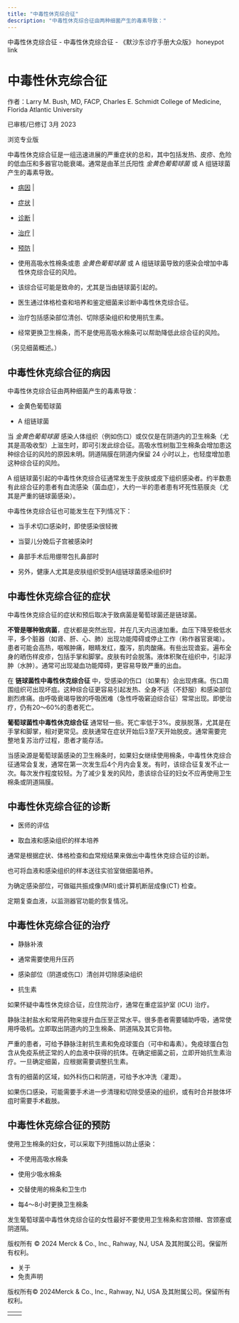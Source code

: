 ```yaml
---
title: "中毒性休克综合征"
description: "中毒性休克综合征由两种细菌产生的毒素导致："
---
```


﻿中毒性休克综合征 \- 中毒性休克综合征 \- 《默沙东诊疗手册大众版》 honeypot link

# 中毒性休克综合征

作者：Larry M. Bush, MD, FACP, Charles E. Schmidt College of Medicine, Florida Atlantic
University

已审核/已修订 3月 2023

浏览专业版

中毒性休克综合征是一组迅速进展的严重症状的总和，其中包括发热、皮疹、危险的低血压和多器官功能衰竭。通常是由革兰氏阳性 _金黄色葡萄球菌_ 或 A 组链球菌产生的毒素导致。

- [病因](#病因_v38708798_zh) \|
- [症状](#症状_v38708823_zh) \|
- [诊断](#诊断_v38708831_zh) \|
- [治疗](#治疗_v38708856_zh) \|
- [预防](#预防_v38708842_zh) \|

- 使用高吸水性棉条或患 _金黄色葡萄球菌_ 或 A 组链球菌导致的感染会增加中毒性休克综合征的风险。

- 该综合征可能是致命的，尤其是当由链球菌引起的。

- 医生通过体格检查和培养和鉴定细菌来诊断中毒性休克综合征。

- 治疗包括感染部位清创、切除感染组织和使用抗生素。

- 经常更换卫生棉条，而不是使用高吸水棉条可以帮助降低此综合征的风险。


（另见细菌概述。）

## 中毒性休克综合征的病因

中毒性休克综合征由两种细菌产生的毒素导致：

- 金黄色葡萄球菌

- A 组链球菌


当 _金黄色葡萄球菌_ 感染人体组织（例如伤口）或仅仅是在阴道内的卫生棉条（尤其是高吸收型）上滋生时，即可引发此综合征。高吸水性树脂卫生棉条会增加患这种综合征的风险的原因未明。阴道隔膜在阴道内保留 24 小时以上，也轻度增加患这种综合征的风险。

A 组链球菌引起的中毒性休克综合征通常发生于皮肤或皮下组织感染者。约半数患有此综合征的患者有血流感染（菌血症），大约一半的患者患有坏死性筋膜炎（尤其是严重的链球菌感染）。

中毒性休克综合征也可能发生在下列情况下：

- 当手术切口感染时，即使感染很轻微

- 当婴儿分娩后子宫被感染时

- 鼻部手术后用绷带包扎鼻部时

- 另外，健康人尤其是皮肤组织受到A组链球菌感染组织时


## 中毒性休克综合征的症状

中毒性休克综合征的症状和预后取决于致病菌是葡萄球菌还是链球菌。

**不管是哪种致病菌**，症状都是突然出现，并在几天内迅速加重。血压下降至极低水平，多个脏器（如肾、肝、心、肺）出现功能障碍或停止工作（称作器官衰竭）。患者可能会高热，咽喉肿痛，眼睛发红，腹泻，肌肉酸痛。有些出现谵妄。遍布全身的晒伤样皮疹，包括手掌和脚掌。皮肤有时会脱落。液体积聚在组织中，引起浮肿（水肿）。通常可出现凝血功能障碍，更容易导致严重的出血。

在 **链球菌性中毒性休克综合征** 中，受感染的伤口（如果有）会出现疼痛。伤口周围组织可出现坏疽。这种综合征更容易引起发热、全身不适（不舒服）和感染部位剧烈疼痛。由呼吸衰竭导致的呼吸困难（急性呼吸窘迫综合征）常常出现。即使治疗，仍有20～60%的患者死亡。

**葡萄球菌性中毒性休克综合征** 通常轻一些。死亡率低于3%。皮肤脱落，尤其是在手掌和脚掌，相对更常见。皮肤通常在症状开始后3至7天开始脱皮。通常需要完整地复苏治疗过程，患者才能存活。

当感染源是葡萄球菌感染的卫生棉条时，如果妇女继续使用棉条，中毒性休克综合征通常会复发，通常在第一次发生后4个月内会复发。有时，该综合征复发不止一次。每次发作程度较轻。为了减少复发的风险，患该综合征的妇女不应再使用卫生棉条或阴道隔膜。

## 中毒性休克综合征的诊断

- 医师的评估

- 取血液和感染组织的样本培养


通常是根据症状、体格检查和血常规结果来做出中毒性休克综合征的诊断。

也可将血液和感染组织的样本送往实验室做细菌培养。

为确定感染部位，可做磁共振成像(MRI)或计算机断层成像(CT) 检查。

定期复查血液，以监测器官功能的恢复情况。

## 中毒性休克综合征的治疗

- 静脉补液

- 通常需要使用升压药

- 感染部位（阴道或伤口）清创并切除感染组织

- 抗生素


如果怀疑中毒性休克综合征，应住院治疗，通常在重症监护室 (ICU) 治疗。

静脉注射盐水和常用药物来提升血压至正常水平。很多患者需要辅助呼吸，通常使用呼吸机。立即取出阴道内的卫生棉条、阴道隔及其它异物。

严重的患者，可给予静脉注射抗生素和免疫球蛋白（可中和毒素）。免疫球蛋白包含从免疫系统正常的人的血液中获得的抗体。在确定细菌之前，立即开始抗生素治疗。一旦确定细菌，应根据需要调整抗生素。

含有的细菌的区域，如外科伤口和阴道，可给予水冲洗（灌溉）。

如果伤口感染，可能需要手术进一步清理和切除受感染的组织，或有时合并肢体坏疽时需要手术截肢。

## 中毒性休克综合征的预防

使用卫生棉条的妇女，可以采取下列措施以防止感染：

- 不使用高吸水棉条

- 使用少吸水棉条

- 交替使用的棉条和卫生巾

- 每4〜8小时更换卫生棉条


发生葡萄球菌中毒性休克综合征的女性最好不要使用卫生棉条和宫颈帽、宫颈塞或阴道隔。



版权所有 © 2024
Merck & Co., Inc., Rahway, NJ, USA 及其附属公司。保留所有权利。

- 关于
- 免责声明

版权所有© 2024Merck & Co., Inc., Rahway, NJ, USA 及其附属公司。保留所有权利。

|     |     |
| --- | --- |
|  |  |